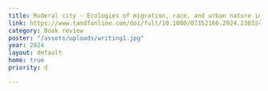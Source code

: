 ```yaml
---
title: Ruderal city - Ecologies of migration, race, and urban nature in Berlin, by Bettina Stoetzer
link: https://www.tandfonline.com/doi/full/10.1080/07352166.2024.2303245
category: Book review
poster: "/assets/uploads/writing1.jpg"
year: 2024
layout: default
home: true
priority: d

---
```

